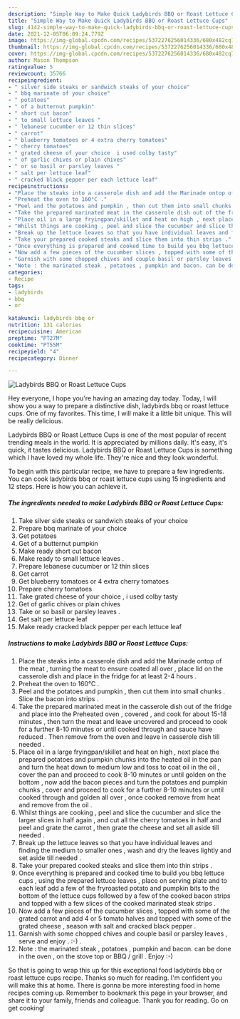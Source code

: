 ```yaml
---
description: "Simple Way to Make Quick Ladybirds BBQ or Roast Lettuce Cups"
title: "Simple Way to Make Quick Ladybirds BBQ or Roast Lettuce Cups"
slug: 4142-simple-way-to-make-quick-ladybirds-bbq-or-roast-lettuce-cups
date: 2021-12-05T06:09:24.779Z
image: https://img-global.cpcdn.com/recipes/5372276256014336/680x482cq70/ladybirds-bbq-or-roast-lettuce-cups-recipe-main-photo.jpg
thumbnail: https://img-global.cpcdn.com/recipes/5372276256014336/680x482cq70/ladybirds-bbq-or-roast-lettuce-cups-recipe-main-photo.jpg
cover: https://img-global.cpcdn.com/recipes/5372276256014336/680x482cq70/ladybirds-bbq-or-roast-lettuce-cups-recipe-main-photo.jpg
author: Mason Thompson
ratingvalue: 5
reviewcount: 35766
recipeingredient:
- " silver side steaks or sandwich steaks of your choice"
- " bbq marinate of your choice"
- " potatoes"
- " of a butternut pumpkin"
- " short cut bacon"
- " to small lettuce leaves "
- " lebanese cucumber or 12 thin slices"
- " carrot"
- " blueberry tomatoes or 4 extra cherry tomatoes"
- " cherry tomatoes"
- " grated cheese of your choice  i used colby tasty"
- " of garlic chives or plain chives"
- " or so basil or parsley leaves "
- " salt per lettuce leaf"
- " cracked black pepper per each lettuce leaf"
recipeinstructions:
- "Place the steaks into a casserole dish and add the Marinade ontop of the meat , turning the meat to ensure coated all over , place lid on the casserole dish and place in the fridge for at least 2-4 hours ."
- "Preheat the oven to 160°C ."
- "Peel and the potatoes and pumpkin , then cut them into small chunks . Slice the bacon into strips ."
- "Take the prepared marinated meat in the casserole dish out of the fridge and place into the Preheated oven , covered , and cook for about 15-18 minutes , then turn the meat and leave uncovered and proceed to cook for a further 8-10 minutes or until cooked through and sauce have reduced . Then remove from the oven and leave in casserole dish till needed ."
- "Place oil in a large fryingpan/skillet and heat on high , next place the prepared potatoes and pumpkin chunks into the heated oil in the pan and turn the heat down to medium low and toss to coat oil in the oil , cover the pan and proceed to cook 8-10 minutes or until golden on the bottom , now add the bacon pieces and turn the potatoes and pumpkin chunks , cover and proceed to cook for a further 8-10 minutes or until cooked through and golden all over , once cooked remove from heat and remove from the oil ."
- "Whilst things are cooking , peel and slice the cucumber and slice the larger slices in half again , and cut all the cherry tomatoes in half and peel and grate the carrot , then grate the cheese and set all aside till needed ."
- "Break up the lettuce leaves so that you have individual leaves and finding the medium to smaller ones , wash and dry the leaves lightly and set aside till needed ."
- "Take your prepared cooked steaks and slice them into thin strips ."
- "Once everything is prepared and cooked time to build you bbq lettuce cups , using the prepared lettuce leaves , place on serving plate and to each leaf add a few of the fryroasted potato and pumpkin bits to the bottom of the lettuce cups followed by a few of the cooked bacon strips and topped with a few slices of the cooked marinated steak strips ."
- "Now add a few pieces of the cucumber slices , topped with some of the grated carrot and add 4 or 5 tomato halves and topped with some of the grated cheese , season with salt and cracked black pepper ."
- "Garnish with some chopped chives and couple basil or parsley leaves , serve and enjoy . :-) ."
- "Note : the marinated steak , potatoes , pumpkin and bacon. can be done in the oven , on the stove top or BBQ / grill . Enjoy :-)"
categories:
- Recipe
tags:
- ladybirds
- bbq
- or

katakunci: ladybirds bbq or 
nutrition: 131 calories
recipecuisine: American
preptime: "PT27M"
cooktime: "PT55M"
recipeyield: "4"
recipecategory: Dinner

---
```



![Ladybirds BBQ or Roast Lettuce Cups](https://img-global.cpcdn.com/recipes/5372276256014336/680x482cq70/ladybirds-bbq-or-roast-lettuce-cups-recipe-main-photo.jpg)

Hey everyone, I hope you're having an amazing day today. Today, I will show you a way to prepare a distinctive dish, ladybirds bbq or roast lettuce cups. One of my favorites. This time, I will make it a little bit unique. This will be really delicious.

Ladybirds BBQ or Roast Lettuce Cups is one of the most popular of recent trending meals in the world. It is appreciated by millions daily. It's easy, it's quick, it tastes delicious. Ladybirds BBQ or Roast Lettuce Cups is something which I have loved my whole life. They're nice and they look wonderful.




To begin with this particular recipe, we have to prepare a few ingredients. You can cook ladybirds bbq or roast lettuce cups using 15 ingredients and 12 steps. Here is how you can achieve it.

<!--inarticleads1-->

##### The ingredients needed to make Ladybirds BBQ or Roast Lettuce Cups:

1. Take  silver side steaks or sandwich steaks of your choice
1. Prepare  bbq marinate of your choice
1. Get  potatoes
1. Get  of a butternut pumpkin
1. Make ready  short cut bacon
1. Make ready  to small lettuce leaves .
1. Prepare  lebanese cucumber or 12 thin slices
1. Get  carrot
1. Get  blueberry tomatoes or 4 extra cherry tomatoes
1. Prepare  cherry tomatoes
1. Take  grated cheese of your choice , i used colby tasty
1. Get  of garlic chives or plain chives
1. Take  or so basil or parsley leaves .
1. Get  salt per lettuce leaf
1. Make ready  cracked black pepper per each lettuce leaf




<!--inarticleads2-->

##### Instructions to make Ladybirds BBQ or Roast Lettuce Cups:

1. Place the steaks into a casserole dish and add the Marinade ontop of the meat , turning the meat to ensure coated all over , place lid on the casserole dish and place in the fridge for at least 2-4 hours .
1. Preheat the oven to 160°C .
1. Peel and the potatoes and pumpkin , then cut them into small chunks . Slice the bacon into strips .
1. Take the prepared marinated meat in the casserole dish out of the fridge and place into the Preheated oven , covered , and cook for about 15-18 minutes , then turn the meat and leave uncovered and proceed to cook for a further 8-10 minutes or until cooked through and sauce have reduced . Then remove from the oven and leave in casserole dish till needed .
1. Place oil in a large fryingpan/skillet and heat on high , next place the prepared potatoes and pumpkin chunks into the heated oil in the pan and turn the heat down to medium low and toss to coat oil in the oil , cover the pan and proceed to cook 8-10 minutes or until golden on the bottom , now add the bacon pieces and turn the potatoes and pumpkin chunks , cover and proceed to cook for a further 8-10 minutes or until cooked through and golden all over , once cooked remove from heat and remove from the oil .
1. Whilst things are cooking , peel and slice the cucumber and slice the larger slices in half again , and cut all the cherry tomatoes in half and peel and grate the carrot , then grate the cheese and set all aside till needed .
1. Break up the lettuce leaves so that you have individual leaves and finding the medium to smaller ones , wash and dry the leaves lightly and set aside till needed .
1. Take your prepared cooked steaks and slice them into thin strips .
1. Once everything is prepared and cooked time to build you bbq lettuce cups , using the prepared lettuce leaves , place on serving plate and to each leaf add a few of the fryroasted potato and pumpkin bits to the bottom of the lettuce cups followed by a few of the cooked bacon strips and topped with a few slices of the cooked marinated steak strips .
1. Now add a few pieces of the cucumber slices , topped with some of the grated carrot and add 4 or 5 tomato halves and topped with some of the grated cheese , season with salt and cracked black pepper .
1. Garnish with some chopped chives and couple basil or parsley leaves , serve and enjoy . :-) .
1. Note : the marinated steak , potatoes , pumpkin and bacon. can be done in the oven , on the stove top or BBQ / grill . Enjoy :-)




So that is going to wrap this up for this exceptional food ladybirds bbq or roast lettuce cups recipe. Thanks so much for reading. I'm confident you will make this at home. There is gonna be more interesting food in home recipes coming up. Remember to bookmark this page in your browser, and share it to your family, friends and colleague. Thank you for reading. Go on get cooking!
